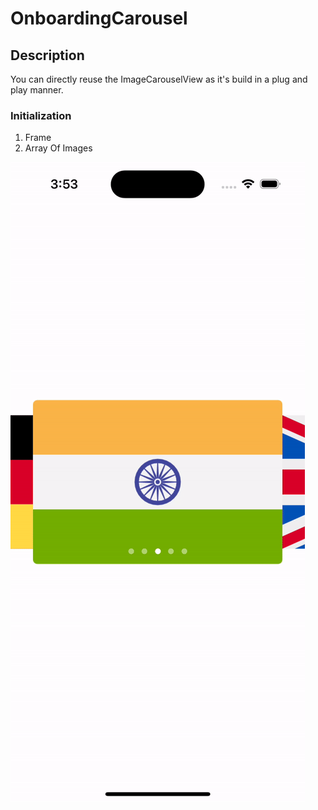 # OnboardingCarousel

## Description

You can directly reuse the ImageCarouselView as it's build in a plug and play manner.

### Initialization
1. Frame
2. Array Of Images

![](carousel.gif)
